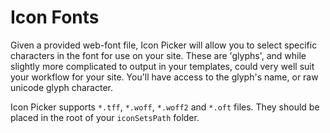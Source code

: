 # Icon Fonts

Given a provided web-font file, Icon Picker will allow you to select specific characters in the font for use on your site. These are 'glyphs', and while slightly more complicated to output in your templates, could very well suit your workflow for your site. You'll have access to the glyph's name, or raw unicode glyph character.

Icon Picker supports `*.tff`, `*.woff`, `*.woff2` and `*.oft` files. They should be placed in the root of your `iconSetsPath` folder.